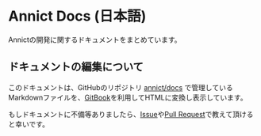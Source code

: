 # Annict Docs (日本語)

Annictの開発に関するドキュメントをまとめています。


## ドキュメントの編集について

このドキュメントは、GitHubのリポジトリ [annict/docs](https://github.com/annict/docs) で管理しているMarkdownファイルを、[GitBook](https://www.gitbook.com)を利用してHTMLに変換し表示しています。

もしドキュメントに不備等ありましたら、[Issue](https://github.com/annict/docs/issues)や[Pull Request](https://github.com/annict/docs/pulls)で教えて頂けると幸いです。
